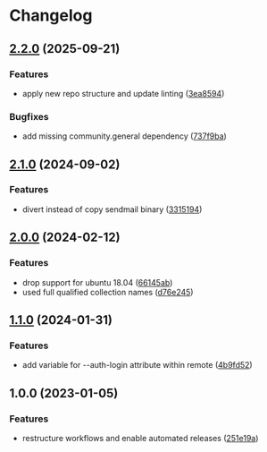 # Changelog

## [2.2.0](https://github.com/rolehippie/nullmailer/compare/v2.1.0...v2.2.0) (2025-09-21)


### Features

* apply new repo structure and update linting ([3ea8594](https://github.com/rolehippie/nullmailer/commit/3ea8594f48541aaa5933f52b01ccf254cfcfbf6c))


### Bugfixes

* add missing community.general dependency ([737f9ba](https://github.com/rolehippie/nullmailer/commit/737f9bad240b61f9fbfc5b0c06d7d66f62d5aaa1))

## [2.1.0](https://github.com/rolehippie/nullmailer/compare/v2.0.0...v2.1.0) (2024-09-02)


### Features

* divert instead of copy sendmail binary ([3315194](https://github.com/rolehippie/nullmailer/commit/3315194a865fd8604b3ce1d43ccbfce6ff46bbb2))

## [2.0.0](https://github.com/rolehippie/nullmailer/compare/v1.1.0...v2.0.0) (2024-02-12)


### Features

* drop support for ubuntu 18.04 ([66145ab](https://github.com/rolehippie/nullmailer/commit/66145ab03a8d0082e4a16f23d31ef513ed74b311))
* used full qualified collection names ([d76e245](https://github.com/rolehippie/nullmailer/commit/d76e2451ec7c87a952d333483376cd29f622ef9c))

## [1.1.0](https://github.com/rolehippie/nullmailer/compare/v1.0.0...v1.1.0) (2024-01-31)


### Features

* add variable for --auth-login attribute within remote ([4b9fd52](https://github.com/rolehippie/nullmailer/commit/4b9fd528837cd6bf54fecfaf5d3e64c834373674))

## 1.0.0 (2023-01-05)


### Features

* restructure workflows and enable automated releases ([251e19a](https://github.com/rolehippie/nullmailer/commit/251e19a14f6c4d217daacdc1da73e4c2d378413f))
